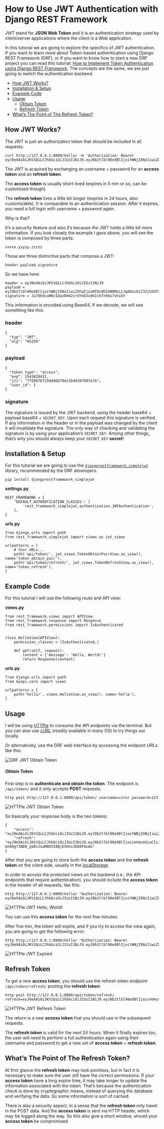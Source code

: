 # How to Use JWT Authentication with Django REST Framework

JWT stand for **JSON Web Token** and it is an authentication strategy used by client/server applications where the client is a Web application.

In this tutorial we are going to explore the specifics of JWT authentication. If you want to learn more about Token-based authentication using Django REST Framework (DRF), or if you want to know how to start a new DRF project you can read this tutorial: [How to Implement Token Authentication using Django REST Framework](https://simpleisbetterthancomplex.com/tutorial/2018/11/22/how-to-implement-token-authentication-using-django-rest-framework.html). The concepts are the same, we are just going to switch the authentication backend.

-   [How JWT Works?](#how-jwt-works)
-   [Installation & Setup](#installation--setup)
-   [Example Code](#example-code)
-   [Usage](#usage)
    -   [Obtain Token](#obtain-token)
    -   [Refresh Token](#refresh-token)
-   [What’s The Point of The Refresh Token?](#whats-the-point-of-the-refresh-token)


## How JWT Works?

The JWT is just an authorization token that should be included in all requests:

```
curl http://127.0.0.1:8000/hello/ -H 'Authorization: Bearer eyJ0eXAiOiJKV1QiLCJhbGciOiJIUzI1NiJ9.eyJ0b2tlbl90eXBlIjoiYWNjZXNzIiwiZXhwIjoxNTQzODI4NDMxLCJqdGkiOiI3ZjU5OTdiNzE1MGQ0NjU3OWRjMmI0OTE2NzA5N2U3YiIsInVzZXJfaWQiOjF9.Ju70kdcaHKn1Qaz8H42zrOYk0Jx9kIckTn9Xx7vhikY'
```

The JWT is acquired by exchanging an username + password for an **access token** and an **refresh token**.

The **access token** is usually short-lived (expires in 5 min or so, can be customized though).

The **refresh token** lives a little bit longer (expires in 24 hours, also customizable). It is comparable to an authentication session. After it expires, you need a full login with username + password again.

Why is that?

It’s a security feature and also it’s because the JWT holds a little bit more information. If you look closely the example I gave above, you will see the token is composed by three parts:

```
xxxxx.yyyyy.zzzzz
```

Those are three distinctive parts that compose a JWT:

```
header.payload.signature
```

So we have here:

```
header = eyJ0eXAiOiJKV1QiLCJhbGciOiJIUzI1NiJ9
payload = eyJ0b2tlbl90eXBlIjoiYWNjZXNzIiwiZXhwIjoxNTQzODI4NDMxLCJqdGkiOiI3ZjU5OTdiNzE1MGQ0NjU3OWRjMmI0OTE2NzA5N2U3YiIsInVzZXJfaWQiOjF9
signature = Ju70kdcaHKn1Qaz8H42zrOYk0Jx9kIckTn9Xx7vhikY
```

This information is encoded using Base64. If we decode, we will see something like this:

### header

```
{
  "typ": "JWT",
  "alg": "HS256"
}
```

### payload

```
{
  "token_type": "access",
  "exp": 1543828431,
  "jti": "7f5997b7150d46579dc2b49167097e7b",
  "user_id": 1
}
```

### signature

The signature is issued by the JWT backend, using the header base64 + payload base64 + `SECRET_KEY`. Upon each request this signature is verified. If any information in the header or in the payload was changed by the client it will invalidate the signature. The only way of checking and validating the signature is by using your application’s `SECRET_KEY`. Among other things, that’s why you should always keep your `SECRET_KEY` **secret**!


## Installation & Setup

For this tutorial we are going to use the [`djangorestframework_simplejwt`](https://github.com/davesque/django-rest-framework-simplejwt) library, recommended by the DRF developers.

```
pip install djangorestframework_simplejwt
```

**settings.py**

```
REST_FRAMEWORK = {
    'DEFAULT_AUTHENTICATION_CLASSES': [
        'rest_framework_simplejwt.authentication.JWTAuthentication',
    ],
}
```

**urls.py**

```
from django.urls import path
from rest_framework_simplejwt import views as jwt_views

urlpatterns = [
    # Your URLs...
    path('api/token/', jwt_views.TokenObtainPairView.as_view(), name='token_obtain_pair'),
    path('api/token/refresh/', jwt_views.TokenRefreshView.as_view(), name='token_refresh'),
]
```


## Example Code

For this tutorial I will use the following route and API view:

**views.py**

```
from rest_framework.views import APIView
from rest_framework.response import Response
from rest_framework.permissions import IsAuthenticated


class HelloView(APIView):
    permission_classes = (IsAuthenticated,)

    def get(self, request):
        content = {'message': 'Hello, World!'}
        return Response(content)
```

**urls.py**

```
from django.urls import path
from myapi.core import views

urlpatterns = [
    path('hello/', views.HelloView.as_view(), name='hello'),
]
```

## Usage

I will be using [HTTPie](https://httpie.org/) to consume the API endpoints via the terminal. But you can also use [cURL](https://curl.haxx.se/) (readily available in many OS) to try things out locally.

Or alternatively, use the DRF web interface by accessing the endpoint URLs like this:

![DRF JWT Obtain Token](https://simpleisbetterthancomplex.com/media/2018/12/drf-web.png)

##### Obtain Token

First step is to **authenticate and obtain the token**. The endpoint is `/api/token/` and it only accepts **POST** requests.

```
http post http://127.0.0.1:8000/api/token/ username=vitor password=123
```

![HTTPie JWT Obtain Token](https://simpleisbetterthancomplex.com/media/2018/12/jwt-obtain-token.png)

So basically your response body is the two tokens:

```
{
    "access": "eyJ0eXAiOiJKV1QiLCJhbGciOiJIUzI1NiJ9.eyJ0b2tlbl90eXBlIjoiYWNjZXNzIiwiZXhwIjoxNTQ1MjI0MjU5LCJqdGkiOiIyYmQ1NjI3MmIzYjI0YjNmOGI1MjJlNThjMzdjMTdlMSIsInVzZXJfaWQiOjF9.D92tTuVi_YcNkJtiLGHtcn6tBcxLCBxz9FKD3qzhUg8",
    "refresh": "eyJ0eXAiOiJKV1QiLCJhbGciOiJIUzI1NiJ9.eyJ0b2tlbl90eXBlIjoicmVmcmVzaCIsImV4cCI6MTU0NTMxMDM1OSwianRpIjoiMjk2ZDc1ZDA3Nzc2NDE0ZjkxYjhiOTY4MzI4NGRmOTUiLCJ1c2VyX2lkIjoxfQ.rA-mnGRg71NEW_ga0sJoaMODS5ABjE5HnxJDb0F8xAo"
}
```

After that you are going to store both the **access token** and the **refresh token** on the client side, usually in the [localStorage](https://developer.mozilla.org/en-US/docs/Web/API/Window/localStorage).

In order to access the protected views on the backend (i.e., the API endpoints that require authentication), you should include the **access token** in the header of all requests, like this:

```
http http://127.0.0.1:8000/hello/ "Authorization: Bearer eyJ0eXAiOiJKV1QiLCJhbGciOiJIUzI1NiJ9.eyJ0b2tlbl90eXBlIjoiYWNjZXNzIiwiZXhwIjoxNTQ1MjI0MjAwLCJqdGkiOiJlMGQxZDY2MjE5ODc0ZTY3OWY0NjM0ZWU2NTQ2YTIwMCIsInVzZXJfaWQiOjF9.9eHat3CvRQYnb5EdcgYFzUyMobXzxlAVh_IAgqyvzCE"
```

![HTTPie JWT Hello, World!](https://simpleisbetterthancomplex.com/media/2018/12/jwt-bearer.png)

You can use this **access token** for the next five minutes.

After five min, the token will expire, and if you try to access the view again, you are going to get the following error:

```
http http://127.0.0.1:8000/hello/ "Authorization: Bearer eyJ0eXAiOiJKV1QiLCJhbGciOiJIUzI1NiJ9.eyJ0b2tlbl90eXBlIjoiYWNjZXNzIiwiZXhwIjoxNTQ1MjI0MjAwLCJqdGkiOiJlMGQxZDY2MjE5ODc0ZTY3OWY0NjM0ZWU2NTQ2YTIwMCIsInVzZXJfaWQiOjF9.9eHat3CvRQYnb5EdcgYFzUyMobXzxlAVh_IAgqyvzCE"
```

![HTTPie JWT Expired](https://simpleisbetterthancomplex.com/media/2018/12/jwt-expired.png)

## Refresh Token

To get a new **access token**, you should use the refresh token endpoint `/api/token/refresh/` posting the **refresh token**:

```
http post http://127.0.0.1:8000/api/token/refresh/ refresh=eyJ0eXAiOiJKV1QiLCJhbGciOiJIUzI1NiJ9.eyJ0b2tlbl90eXBlIjoicmVmcmVzaCIsImV4cCI6MTU0NTMwODIyMiwianRpIjoiNzAyOGFlNjc0ZTdjNDZlMDlmMzUwYjg3MjU1NGUxODQiLCJ1c2VyX2lkIjoxfQ.Md8AO3dDrQBvWYWeZsd_A1J39z6b6HEwWIUZ7ilOiPE
```

![HTTPie JWT Refresh Token](https://simpleisbetterthancomplex.com/media/2018/12/jwt-refresh-token.png)

The return is a new **access token** that you should use in the subsequent requests.

The **refresh token** is valid for the next 24 hours. When it finally expires too, the user will need to perform a full authentication again using their username and password to get a new set of **access token** + **refresh token**.


## What’s The Point of The Refresh Token?

At first glance the **refresh token** may look pointless, but in fact it is necessary to make sure the user still have the correct permissions. If your **access token** have a long expire time, it may take longer to update the information associated with the token. That’s because the authentication check is done by cryptographic means, instead of querying the database and verifying the data. So some information is sort of cached.

There is also a security aspect, in a sense that the **refresh token** only travel in the POST data. And the **access token** is sent via HTTP header, which may be logged along the way. So this also give a short window, should your **access token** be compromised.
